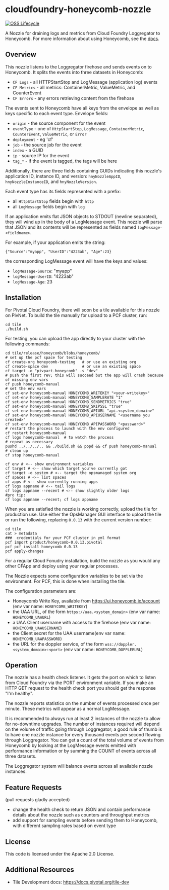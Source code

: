 # cloudfoundry-honeycomb-nozzle

[![OSS Lifecycle](https://img.shields.io/osslifecycle/honeycombio/cloudfoundry-honeycomb-nozzle?color=success)](https://github.com/honeycombio/home/blob/main/honeycomb-oss-lifecycle-and-practices.md)

A Nozzle for draining logs and metrics from Cloud Foundry Loggregator to Honeycomb. For more information about using Honeycomb, see the [docs](https://honeycomb.io/docs).

## Overview

This nozzle listens to the Loggregator firehose and sends events on to Honeycomb. It splits the events into three datasets in Honeycomb:

* `CF Logs` - all HTTPStartStop and LogMessage (application log) events
* `CF Metrics` - all metrics: ContainerMetric, ValueMetric, and CounterEvent
* `CF Errors` - any errors retrieving content from the firehose

The events sent to Honeycomb have all keys from the envelope as well as keys specific to each event type.  Envelope fields:

* `origin` - the source component for the event
* `eventType` - one of `HttpStartStop`, `LogMessage`, `ContainerMetric`, `CounterEvent`, `ValueMetric`, or `Error`
* `deployment` - eg 'cf'
* `job` - the source job for the event
* `index` - a GUID
* `ip` - source IP for the event
* `tag_*` - if the event is tagged, the tags will be here

Additionally, there are three fields containing GUIDs indicating this nozzle's application ID, instance ID, and version: `hnyNozzleAppID`, `hnyNozzleInstanceID`, and `hnyNozzleVersion`.

Each event type has its fields represented with a prefix:

* all `HttpStartStop` fields begin with `http`
* all `LogMessage` fields begin with `log`

If an application emits flat JSON objects to STDOUT (newline separated), they will wind up in the body of a LogMessage event. This nozzle will parse that JSON and its contents will be represented as fields named `logMessage-<fieldname>`.

For example, if your application emits the string:

    {"Source":"myapp", "UserID":"4223ab", "Age":23}

the corresponding LogMessage event will have the keys and values:

* `logMessage-Source`: "myapp"
* `logMessage-UserID`: "4223ab"
* `logMessage-Age`: 23

## Installation

For Pivotal Cloud Foundry, there will soon be a tile available for this nozzle on PivNet. To build the tile manually for upload to a PCF cluster, run:

    cd tile
    ./build.sh

For testing, you can upload the app directly to your cluster with the following commands:

    cd tile/release/honeycomb/blobs/honeycomb/
    # set up the pcf space for testing
    cf create-org honeycomb-testing   # or use an existing org
    cf create-space dev               # or use an existing space
    cf target -o "pivpart-honeycomb" -s "dev"
    # push the first rev; this will succeed but the app will crash because of missing env vars
    cf push honeycomb-manual
    # set the env vars
    cf set-env honeycomb-manual HONEYCOMB_WRITEKEY "<your-writekey>"
    cf set-env honeycomb-manual HONEYCOMB_SAMPLERATE "1"
    cf set-env honeycomb-manual HONEYCOMB_SENDMETRICS "true"
    cf set-env honeycomb-manual HONEYCOMB_SKIPSSL "true"
    cf set-env honeycomb-manual HONEYCOMB_APIURL "api.<system_domain>"
    cf set-env honeycomb-manual HONEYCOMB_APIUSERNAME "<username you created>"
    cf set-env honeycomb-manual HONEYCOMB_APIPASSWORD "<password>"
    # restart the process to launch with the env configured
    cf restart honeycomb-manual
    cf logs honeycomb-manual  # to watch the process
    # repeat as necessary
    pushd ../../../.. && ./build.sh && popd && cf push honeycomb-manual
    # clean up
    cf stop honeycomb-manual

    cf env # <-- show environment variables
    cf target # <-- show which target you've currently got
    cf target -o system # <-- target the opsmanaged system org
    cf spaces # <-- list spaces
    cf apps # <-- show currently running apps
    cf logs appname # <-- tail logs
    cf logs appname --recent # <-- show slightly older logs
    #pro tip:
    cf logs appname --recent; cf logs appname

When you are satisfied the nozzle is working correctly, upload the tile for production use.  Use either the OpsManager GUI interface to upload the tile or run the following, replacing `0.0.13` with the current version number:

    cd tile
    cat > metadata
    ###  credentials for your PCF cluster in yml format
    pcf import product/honeycomb-0.0.13.pivotal
    pcf pcf install honeycomb 0.0.13
    pcf apply-changes

For a regular Cloud Fonudry installation, build the nozzle as you would any other CFApp and deploy using your regular processes.

The Nozzle expects some configuration variables to be set via the environment. For PCF, this is done when installing the tile.

The configuration parameters are:

* Honeycomb Write Key, available from https://ui.honeycomb.io/account (env var name: `HONEYCOMB_WRITEKEY`)
* the UAA URL, of the form `https://uaa.<system_domain>` (env var name: `HONEYCOMB_UAAURL`)
* a UAA Client username with access to the firehose (env var name: `HONEYCOMB_UAAUSERNAME`)
* the Client secret for the UAA username(env var name: `HONEYCOMB_UAAPASSWORD`)
* the URL for the doppler service, of the form `wss://doppler.<system_domain>:<port>` (env var name: `HONEYCOMB_DOPPLERURL`)

## Operation

The nozzle has a health check listener. It gets the port on which to listen from Cloud Foundry via the PORT environment variable. If you make an HTTP GET request to the health check port you should get the response "I'm healthy".

The nozzle reports statistics on the number of events processed once per minute. These metrics will appear as a normal LogMessage.

It is recommended to always run at least 2 instances of the nozzle to allow for no-downtime upgrades. The number of instances required will depend on the volume of traffic going through Loggregator; a good rule of thumb is to have one nozzle instance for every thousand events per second flowing through Loggregator. You can get a count of the total volume of events from Honeycomb by looking at the LogMessage events emitted with performance information or by summing the COUNT of events across all three datasets.

The Loggregator system will balance events across all available nozzle instances.

## Feature Requests

(pull requests gladly accepted)

* change the health check to return JSON and contain performance details about the nozzle such as counters and throughput metrics
* add support for sampling events before sending them to Honeycomb, with different sampling rates based on event type

## License

This code is licensed under the Apache 2.0 License.

## Additional Resources

* Tile Development docs: https://docs.pivotal.org/tile-dev

